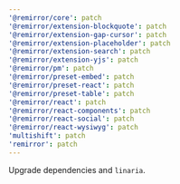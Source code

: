 ```yaml
---
'@remirror/core': patch
'@remirror/extension-blockquote': patch
'@remirror/extension-gap-cursor': patch
'@remirror/extension-placeholder': patch
'@remirror/extension-search': patch
'@remirror/extension-yjs': patch
'@remirror/pm': patch
'@remirror/preset-embed': patch
'@remirror/preset-react': patch
'@remirror/preset-table': patch
'@remirror/react': patch
'@remirror/react-components': patch
'@remirror/react-social': patch
'@remirror/react-wysiwyg': patch
'multishift': patch
'remirror': patch
---
```


Upgrade dependencies and `linaria`.
